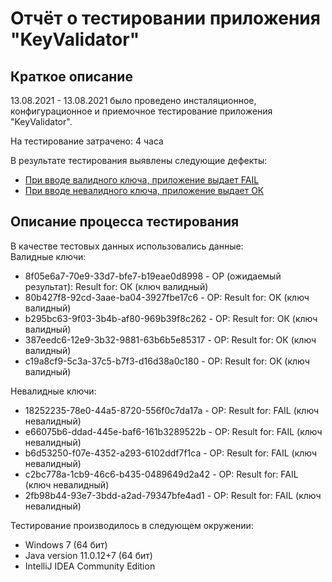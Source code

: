 # Отчёт о тестировании приложения "KeyValidator"

## Краткое описание

13.08.2021 - 13.08.2021 было проведено инсталяционное, конфигурационное и приемочное тестирование приложения "KeyValidator".

На тестирование затрачено: 4 часа

В результате тестирования выявлены следующие дефекты:
* [При вводе валидного ключа, приложение выдает FAIL](https://github.com/Ksuschka/KeyValidator/issues/1)
* [При вводе невалидного ключа, приложение выдает ОК](https://github.com/Ksuschka/KeyValidator/issues/2)

## Описание процесса тестирования

В качестве тестовых данных использовались данные:  
Валидные ключи:
* 8f05e6a7-70e9-33d7-bfe7-b19eae0d8998 - ОР (ожидаемый результат): Result for: ОК (ключ валидный)
* 80b427f8-92cd-3aae-ba04-3927fbe17c6 - ОР: Result for: ОК (ключ валидный)
* b295bc63-9f03-3b4b-af80-969b39f8c262 - ОР: Result for: ОК (ключ валидный)
* 387eedc6-12e9-3b32-9881-63b6b5e85317 - ОР: Result for: ОК (ключ валидный)
* c19a8cf9-5c3a-37c5-b7f3-d16d38a0c180 - ОР: Result for: ОК (ключ валидный)

Невалидные ключи:
* 18252235-78e0-44a5-8720-556f0c7da17a - ОР: Result for: FAIL (ключ невалидный)
* e66075b6-ddad-445e-baf6-161b3289522b - ОР: Result for: FAIL (ключ невалидный)
* b6d53250-f07e-4352-a293-6102ddf7f1ca - ОР: Result for: FAIL (ключ невалидный)
* c2bc778a-1cb9-46c6-b435-0489649d2a42 - ОР: Result for: FAIL (ключ невалидный)
* 2fb98b44-93e7-3bdd-a2ad-79347bfe4ad1 - ОР: Result for: FAIL (ключ невалидный)

Тестирование производилось в следующем окружении:
* Windows 7 (64 бит)
* Java version 11.0.12+7 (64 бит)
* IntelliJ IDEA Community Edition